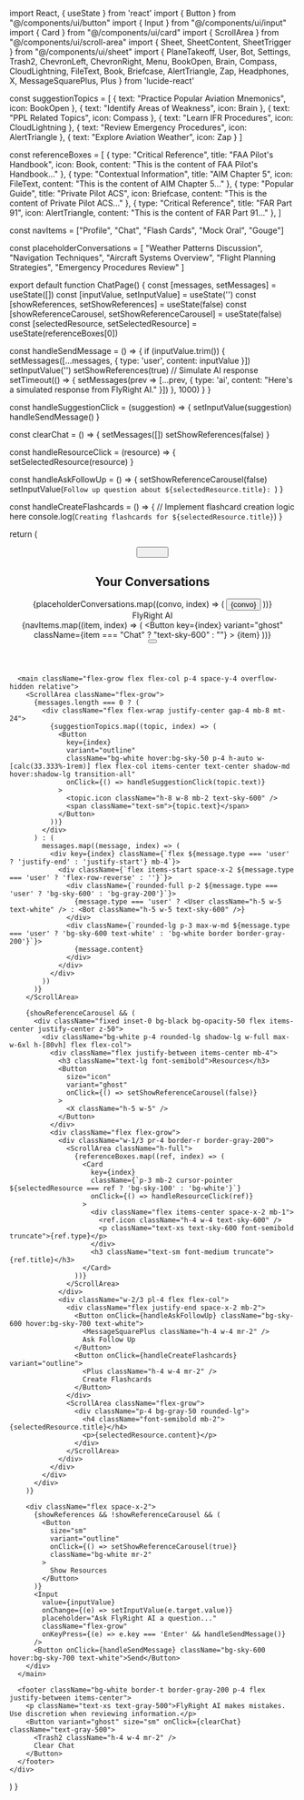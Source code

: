 import React, { useState } from 'react'
import { Button } from "@/components/ui/button"
import { Input } from "@/components/ui/input"
import { Card } from "@/components/ui/card"
import { ScrollArea } from "@/components/ui/scroll-area"
import { Sheet, SheetContent, SheetTrigger } from "@/components/ui/sheet"
import { 
  PlaneTakeoff, User, Bot, Settings, Trash2, ChevronLeft, ChevronRight, Menu,
  BookOpen, Brain, Compass, CloudLightning, FileText, Book, Briefcase, AlertTriangle,
  Zap, Headphones, X, MessageSquarePlus, Plus
} from 'lucide-react'

const suggestionTopics = [
  { text: "Practice Popular Aviation Mnemonics", icon: BookOpen },
  { text: "Identify Areas of Weakness", icon: Brain },
  { text: "PPL Related Topics", icon: Compass },
  { text: "Learn IFR Procedures", icon: CloudLightning },
  { text: "Review Emergency Procedures", icon: AlertTriangle },
  { text: "Explore Aviation Weather", icon: Zap }
]

const referenceBoxes = [
  { type: "Critical Reference", title: "FAA Pilot's Handbook", icon: Book, content: "This is the content of FAA Pilot's Handbook..." },
  { type: "Contextual Information", title: "AIM Chapter 5", icon: FileText, content: "This is the content of AIM Chapter 5..." },
  { type: "Popular Guide", title: "Private Pilot ACS", icon: Briefcase, content: "This is the content of Private Pilot ACS..." },
  { type: "Critical Reference", title: "FAR Part 91", icon: AlertTriangle, content: "This is the content of FAR Part 91..." },
]

const navItems = ["Profile", "Chat", "Flash Cards", "Mock Oral", "Gouge"]

const placeholderConversations = [
  "Weather Patterns Discussion",
  "Navigation Techniques",
  "Aircraft Systems Overview",
  "Flight Planning Strategies",
  "Emergency Procedures Review"
]

export default function ChatPage() {
  const [messages, setMessages] = useState([])
  const [inputValue, setInputValue] = useState('')
  const [showReferences, setShowReferences] = useState(false)
  const [showReferenceCarousel, setShowReferenceCarousel] = useState(false)
  const [selectedResource, setSelectedResource] = useState(referenceBoxes[0])

  const handleSendMessage = () => {
    if (inputValue.trim()) {
      setMessages([...messages, { type: 'user', content: inputValue }])
      setInputValue('')
      setShowReferences(true)
      // Simulate AI response
      setTimeout(() => {
        setMessages(prev => [...prev, { type: 'ai', content: "Here's a simulated response from FlyRight AI." }])
      }, 1000)
    }
  }

  const handleSuggestionClick = (suggestion) => {
    setInputValue(suggestion)
    handleSendMessage()
  }

  const clearChat = () => {
    setMessages([])
    setShowReferences(false)
  }

  const handleResourceClick = (resource) => {
    setSelectedResource(resource)
  }

  const handleAskFollowUp = () => {
    setShowReferenceCarousel(false)
    setInputValue(`Follow up question about ${selectedResource.title}: `)
  }

  const handleCreateFlashcards = () => {
    // Implement flashcard creation logic here
    console.log(`Creating flashcards for ${selectedResource.title}`)
  }

  return (
    <div className="flex flex-col h-screen bg-gray-50">
      <header className="bg-white border-b border-gray-200 p-4 flex justify-between items-center">
        <div className="flex items-center space-x-4">
          <Sheet>
            <SheetTrigger asChild>
              <Button variant="ghost" size="icon" aria-label="Menu">
                <Menu className="h-5 w-5" />
              </Button>
            </SheetTrigger>
            <SheetContent side="left" className="w-[300px] sm:w-[400px]">
              <nav className="flex flex-col space-y-4">
                <h2 className="text-lg font-semibold mb-4">Your Conversations</h2>
                {placeholderConversations.map((convo, index) => (
                  <Button key={index} variant="ghost" className="justify-start">
                    {convo}
                  </Button>
                ))}
              </nav>
            </SheetContent>
          </Sheet>
          <div className="flex items-center space-x-2">
            <PlaneTakeoff className="h-6 w-6 text-sky-600" />
            <span className="text-xl font-semibold text-sky-700">FlyRight AI</span>
          </div>
        </div>
        <nav className="hidden md:flex space-x-4">
          {navItems.map((item, index) => (
            <Button
              key={index}
              variant="ghost"
              className={item === "Chat" ? "text-sky-600" : ""}
            >
              {item}
            </Button>
          ))}
        </nav>
        <Button variant="ghost" size="icon" aria-label="Settings">
          <Settings className="h-5 w-5" />
        </Button>
      </header>

      <main className="flex-grow flex flex-col p-4 space-y-4 overflow-hidden relative">
        <ScrollArea className="flex-grow">
          {messages.length === 0 ? (
            <div className="flex flex-wrap justify-center gap-4 mb-8 mt-24">
              {suggestionTopics.map((topic, index) => (
                <Button
                  key={index}
                  variant="outline"
                  className="bg-white hover:bg-sky-50 p-4 h-auto w-[calc(33.333%-1rem)] flex flex-col items-center text-center shadow-md hover:shadow-lg transition-all"
                  onClick={() => handleSuggestionClick(topic.text)}
                >
                  <topic.icon className="h-8 w-8 mb-2 text-sky-600" />
                  <span className="text-sm">{topic.text}</span>
                </Button>
              ))}
            </div>
          ) : (
            messages.map((message, index) => (
              <div key={index} className={`flex ${message.type === 'user' ? 'justify-end' : 'justify-start'} mb-4`}>
                <div className={`flex items-start space-x-2 ${message.type === 'user' ? 'flex-row-reverse' : ''}`}>
                  <div className={`rounded-full p-2 ${message.type === 'user' ? 'bg-sky-600' : 'bg-gray-200'}`}>
                    {message.type === 'user' ? <User className="h-5 w-5 text-white" /> : <Bot className="h-5 w-5 text-sky-600" />}
                  </div>
                  <div className={`rounded-lg p-3 max-w-md ${message.type === 'user' ? 'bg-sky-600 text-white' : 'bg-white border border-gray-200'}`}>
                    {message.content}
                  </div>
                </div>
              </div>
            ))
          )}
        </ScrollArea>

        {showReferenceCarousel && (
          <div className="fixed inset-0 bg-black bg-opacity-50 flex items-center justify-center z-50">
            <div className="bg-white p-4 rounded-lg shadow-lg w-full max-w-6xl h-[80vh] flex flex-col">
              <div className="flex justify-between items-center mb-4">
                <h3 className="text-lg font-semibold">Resources</h3>
                <Button
                  size="icon"
                  variant="ghost"
                  onClick={() => setShowReferenceCarousel(false)}
                >
                  <X className="h-5 w-5" />
                </Button>
              </div>
              <div className="flex flex-grow">
                <div className="w-1/3 pr-4 border-r border-gray-200">
                  <ScrollArea className="h-full">
                    {referenceBoxes.map((ref, index) => (
                      <Card 
                        key={index} 
                        className={`p-3 mb-2 cursor-pointer ${selectedResource === ref ? 'bg-sky-100' : 'bg-white'}`}
                        onClick={() => handleResourceClick(ref)}
                      >
                        <div className="flex items-center space-x-2 mb-1">
                          <ref.icon className="h-4 w-4 text-sky-600" />
                          <p className="text-xs text-sky-600 font-semibold truncate">{ref.type}</p>
                        </div>
                        <h3 className="text-sm font-medium truncate">{ref.title}</h3>
                      </Card>
                    ))}
                  </ScrollArea>
                </div>
                <div className="w-2/3 pl-4 flex flex-col">
                  <div className="flex justify-end space-x-2 mb-2">
                    <Button onClick={handleAskFollowUp} className="bg-sky-600 hover:bg-sky-700 text-white">
                      <MessageSquarePlus className="h-4 w-4 mr-2" />
                      Ask Follow Up
                    </Button>
                    <Button onClick={handleCreateFlashcards} variant="outline">
                      <Plus className="h-4 w-4 mr-2" />
                      Create Flashcards
                    </Button>
                  </div>
                  <ScrollArea className="flex-grow">
                    <div className="p-4 bg-gray-50 rounded-lg">
                      <h4 className="font-semibold mb-2">{selectedResource.title}</h4>
                      <p>{selectedResource.content}</p>
                    </div>
                  </ScrollArea>
                </div>
              </div>
            </div>
          </div>
        )}

        <div className="flex space-x-2">
          {showReferences && !showReferenceCarousel && (
            <Button
              size="sm"
              variant="outline"
              onClick={() => setShowReferenceCarousel(true)}
              className="bg-white mr-2"
            >
              Show Resources
            </Button>
          )}
          <Input
            value={inputValue}
            onChange={(e) => setInputValue(e.target.value)}
            placeholder="Ask FlyRight AI a question..."
            className="flex-grow"
            onKeyPress={(e) => e.key === 'Enter' && handleSendMessage()}
          />
          <Button onClick={handleSendMessage} className="bg-sky-600 hover:bg-sky-700 text-white">Send</Button>
        </div>
      </main>

      <footer className="bg-white border-t border-gray-200 p-4 flex justify-between items-center">
        <p className="text-xs text-gray-500">FlyRight AI makes mistakes. Use discretion when reviewing information.</p>
        <Button variant="ghost" size="sm" onClick={clearChat} className="text-gray-500">
          <Trash2 className="h-4 w-4 mr-2" />
          Clear Chat
        </Button>
      </footer>
    </div>
  )
}